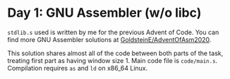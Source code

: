 # Day 1: GNU Assembler (w/o libc)

`stdlib.s` used is written by me for the previous Advent of Code. You can find more GNU Assembler solutions at [GoldsteinE/AdventOfAsm2020].

This solution shares almost all of the code between both parts of the task, treating first part as having window size 1. Main code file is `code/main.s`. Compilation requires `as` and `ld` on x86_64 Linux.

[GoldsteinE/AdventOfAsm2020]: https://github.com/GoldsteinE/AdventOfAsm2020
